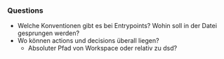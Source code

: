 ### Questions

- Welche Konventionen gibt es bei Entrypoints? Wohin soll in der Datei gesprungen werden?
- Wo können actions und decisions überall liegen?
  - Absoluter Pfad von Workspace oder relativ zu dsd?
